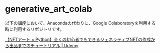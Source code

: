 # generative_art_colab
以下の講座において、Anacondaの代わりに、Google Colaboratoryを利用する時に利用するリポジトリです。

[【NFTアート × Python】全くの初心者でもできるジェネラティブNFTの作成から出品までのチュートリアル | Udemy](https://www.udemy.com/course/generative-nft/?referralCode=3F804CAE2E1361EAE47A)



